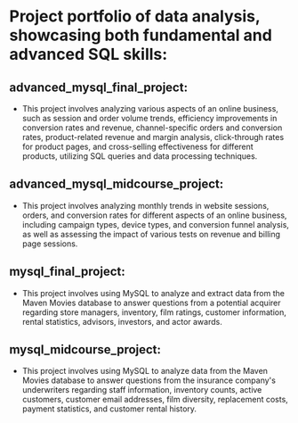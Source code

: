 # Project portfolio of data analysis, showcasing both fundamental and advanced SQL skills:
## advanced_mysql_final_project:
- This project involves analyzing various aspects of an online business, such as session and order volume trends, efficiency improvements in conversion rates and revenue, channel-specific orders and conversion rates, product-related revenue and margin analysis, click-through rates for product pages, and cross-selling effectiveness for different products, utilizing SQL queries and data processing techniques.
## advanced_mysql_midcourse_project:
- This project involves analyzing monthly trends in website sessions, orders, and conversion rates for different aspects of an online business, including campaign types, device types, and conversion funnel analysis, as well as assessing the impact of various tests on revenue and billing page sessions.
## mysql_final_project:
- This project involves using MySQL to analyze and extract data from the Maven Movies database to answer questions from a potential acquirer regarding store managers, inventory, film ratings, customer information, rental statistics, advisors, investors, and actor awards.
## mysql_midcourse_project:
- This project involves using MySQL to analyze data from the Maven Movies database to answer questions from the insurance company's underwriters regarding staff information, inventory counts, active customers, customer email addresses, film diversity, replacement costs, payment statistics, and customer rental history.
